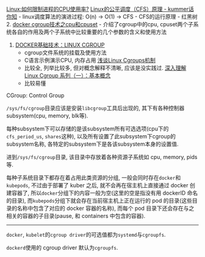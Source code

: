 [Linux:如何限制进程的CPU使用率?](https://www.techforgeek.info/how_to_limit_cpu_usage.html)
[Linux的公平调度（CFS）原理 - kummer话你知](https://www.jianshu.com/p/673c9e4817a8)
    - linux调度算法的演进过程: O(n) -> O(1) -> CFS
    - CFS的运行原理 - 红黑树
2. [docker cgroup技术之cpu和cpuset](https://www.cnblogs.com/charlieroro/p/10281469.html)
    - 介绍了cgroup中的cpu, cpuset两个子系统各自的作用及两个子系统中比较重要的几个参数的含义和使用方法
1. [DOCKER基础技术：LINUX CGROUP](https://coolshell.cn/articles/17049.html)
    - cgroup文件系统的挂载及使用方法
    - C语言示例演示CPU, 内存占用
[浅谈Linux Cgroups机制](https://zhuanlan.zhihu.com/p/81668069)
    - 比较全, 列举比较多, 但对概念解释不清晰, 应该是没实践过.
[深入理解 Linux Cgroup 系列（一）：基本概念](https://www.cnblogs.com/ryanyangcs/p/11198140.html)
    - 比较易懂

CGroup: Control Group

`/sys/fs/cgroup`目录应该是安装`libcgroup`工具后出现的, 其下有各种控制器subsystem(cpu, memory, blk等). 

每种subsystem下可以存储的是该subsystem所有可选选项(cpu下的`cfs_period_us`, `shares`这种), 以及所有设置了此subsystem下cgroup的subsystem名称, 各特定的subsystem下是各该subsystem本身的设置值.

进到`/sys/fs/cgroup`目录, 该目录中存放着各种资源子系统如 cpu, memory, pids 等.

每种子系统目录下都存在着占用此类资源的分组, 一般会同时存在`docker`和`kubepods`, 不过由于部署了 kuber 之后, 就不会再在宿主机上直接通过 docker 创建容器了, 所以`docker`分组下的内容一般为空(这里的空是指没有用 dockerID 命名的目录), 而`kubepods`分组下就会存在当前宿主机上正在运行的 pod 的目录(这些目录的名称中包含了对应的 docker 容器的名称), 而每个 pod 目录下还会存在与之相关的容器的子目录(pause, 和 containers 中包含的容器).

----

`docker`, `kubelet`的`cgroup driver`的可选值都为`systemd`与`cgroupfs`.

`dockerd`使用的 cgroup driver 默认为`cgroupfs`.

